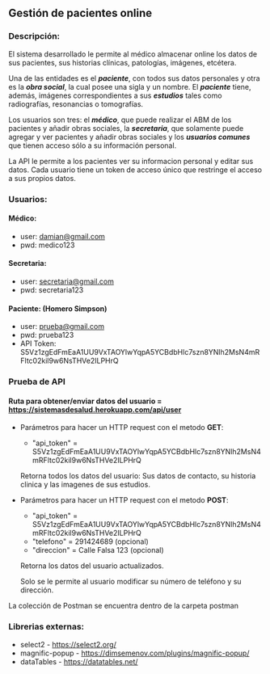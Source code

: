 ## Gestión de pacientes online

### Descripción:
El sistema desarrollado le permite al médico almacenar online los datos de sus pacientes, sus historias clínicas, patologías, imágenes, etcétera.

Una de las entidades es el ***paciente***, con todos sus datos personales y otra es la ***obra social***, la cual posee una sigla y un nombre.
El ***paciente*** tiene, además, imágenes correspondientes a sus ***estudios*** tales como radiografías, resonancias o tomografías.

Los usuarios son tres: el ***médico***, que puede realizar el ABM de los pacientes y añadir obras sociales, la ***secretaria***, que solamente puede agregar y ver pacientes y añadir obras sociales y los ***usuarios comunes*** que tienen acceso sólo a su información personal.

La API le permite a los pacientes ver su informacion personal y editar sus datos. Cada usuario tiene un token de acceso único que restringe el acceso a sus propios datos.


### Usuarios:

#### Médico:
* user: damian@gmail.com
* pwd: medico123

#### Secretaria:
* user: secretaria@gmail.com
* pwd: secretaria123

#### Paciente: (Homero Simpson)
* user: prueba@gmail.com
* pwd: prueba123
* API Token: S5Vz1zgEdFmEaA1UU9VxTAOYlwYqpA5YCBdbHlc7szn8YNlh2MsN4mRFltc02kil9w6NsTHVe2ILPHrQ

### Prueba de API

#### Ruta para obtener/enviar datos del usuario = https://sistemasdesalud.herokuapp.com/api/user

* Parámetros para hacer un HTTP request con el metodo **GET**:
    * "api_token" = S5Vz1zgEdFmEaA1UU9VxTAOYlwYqpA5YCBdbHlc7szn8YNlh2MsN4mRFltc02kil9w6NsTHVe2ILPHrQ

    Retorna todos los datos del usuario: Sus datos de contacto, su historia clinica y las imagenes de sus estudios.

* Parámetros para hacer un HTTP request con el metodo **POST**:
    * "api_token" = S5Vz1zgEdFmEaA1UU9VxTAOYlwYqpA5YCBdbHlc7szn8YNlh2MsN4mRFltc02kil9w6NsTHVe2ILPHrQ
    * "telefono" = 291424689 (opcional)
    * "direccion" = Calle Falsa 123 (opcional)
    
    Retorna los datos del usuario actualizados.
    
    Solo se le permite al usuario modificar su número de teléfono y su dirección.
    
    
La colección de Postman se encuentra dentro de la carpeta postman
    
### Librerias externas:

* select2 - https://select2.org/
* magnific-popup - https://dimsemenov.com/plugins/magnific-popup/
* dataTables - https://datatables.net/

